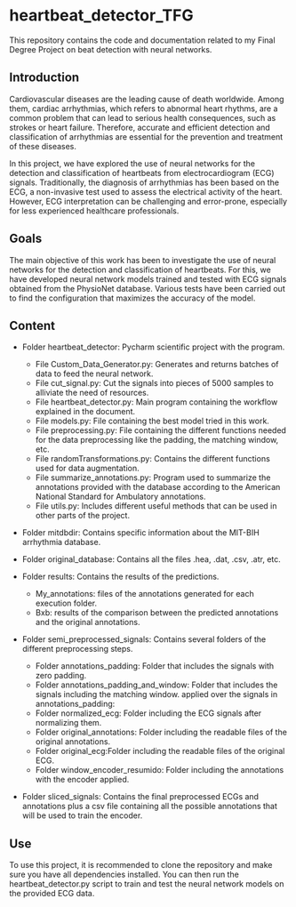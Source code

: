 # heartbeat_detector_TFG
This repository contains the code and documentation related to my Final Degree Project on beat detection with neural networks.

## Introduction
Cardiovascular diseases are the leading cause of death worldwide. Among them, cardiac arrhythmias, which refers to abnormal heart rhythms, are a common problem that can lead to serious health consequences, such as strokes or heart failure. Therefore, accurate and efficient detection and classification of arrhythmias are essential for the prevention and treatment of these diseases.

In this project, we have explored the use of neural networks for the detection and classification of heartbeats from electrocardiogram (ECG) signals. Traditionally, the diagnosis of arrhythmias has been based on the ECG, a non-invasive test used to assess the electrical activity of the heart. However, ECG interpretation can be challenging and error-prone, especially for less experienced healthcare professionals.

## Goals
The main objective of this work has been to investigate the use of neural networks for the detection and classification of heartbeats. For this, we have developed neural network models trained and tested with ECG signals obtained from the PhysioNet database. Various tests have been carried out to find the configuration that maximizes the accuracy of the model.

## Content
- Folder heartbeat_detector: Pycharm scientific project with the program.
  - File Custom_Data_Generator.py: Generates and returns batches of data to feed the neural network.
  - File cut_signal.py: Cut the signals into pieces of 5000 samples to alliviate the need of resources.
  - File heartbeat_detector.py: Main program containing the workflow explained in the document.
  - File models.py: File containing the best model tried in this work.
  - File preprocessing.py: File containing the different functions needed for the data preprocessing like the padding, the matching window, etc.
  - File randomTransformations.py: Contains the different functions used for data augmentation.
  - File summarize_annotations.py: Program used to summarize the annotations provided with the database according to the American National Standard for Ambulatory annotations.
  - File utils.py: Includes different useful methods that can be used in other parts of the project.
    
- Folder mitdbdir: Contains specific information about the MIT-BIH arrhythmia database.

- Folder original_database: Contains all the files .hea, .dat, .csv, .atr, etc.

- Folder results: Contains the results of the predictions.
  - My_annotations: files of the annotations generated for each execution folder.
  - Bxb: results of the comparison between the predicted annotations and the original annotations.

- Folder semi_preprocessed_signals: Contains several folders of the different preprocessing steps.
  - Folder annotations_padding: Folder that includes the signals with zero padding.
  - Folder annotations_padding_and_window: Folder that includes the signals including the matching window. applied over the signals in annotations_padding:
  - Folder normalized_ecg: Folder including the ECG signals after normalizing them.
  - Folder original_annotations: Folder including the readable files of the original annotations.
  - Folder original_ecg:Folder including the readable files of the original ECG.
  - Folder window_encoder_resumido: Folder including the annotations with the encoder applied.
 
- Folder sliced_signals: Contains the final preprocessed ECGs and annotations plus a csv file containing all the possible annotations that will be used to train the encoder.

## Use
To use this project, it is recommended to clone the repository and make sure you have all dependencies installed. You can then run the heartbeat_detector.py script to train and test the neural network models on the provided ECG data. 
